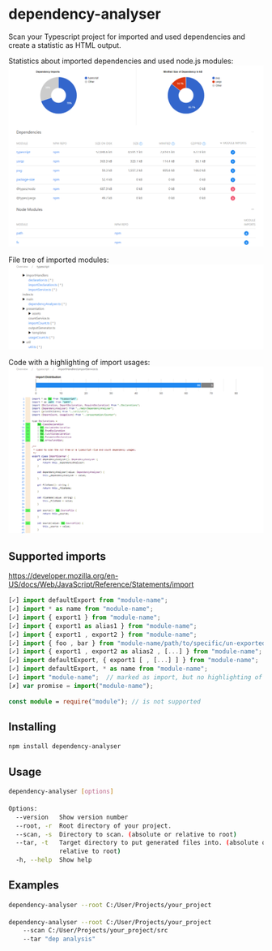 # dependency-analyser
Scan your Typescript project for imported and used dependencies and create a statistic as HTML output.

Statistics about imported dependencies and used node.js modules:
![Overview Screenshot](./docs/assets/overview.png)

File tree of imported modules:
![Module Screenshot](./docs/assets/module.png)

Code with a highlighting of import usages:
![Code Screenshot](./docs/assets/code.png)

## Supported imports
https://developer.mozilla.org/en-US/docs/Web/JavaScript/Reference/Statements/import
```typescript
[✓] import defaultExport from "module-name";
[✓] import * as name from "module-name";
[✓] import { export1 } from "module-name";
[✓] import { export1 as alias1 } from "module-name";
[✓] import { export1 , export2 } from "module-name"; 
[✓] import { foo , bar } from "module-name/path/to/specific/un-exported/file";
[✓] import { export1 , export2 as alias2 , [...] } from "module-name";
[✓] import defaultExport, { export1 [ , [...] ] } from "module-name";
[✓] import defaultExport, * as name from "module-name";
[✓] import "module-name";  // marked as import, but no highlighting of usages
[✗] var promise = import("module-name");
```
```typescript
const module = require("module"); // is not supported
```

## Installing
```bash
npm install dependency-analyser
```

## Usage
```bash
dependency-analyser [options]

Options:
  --version   Show version number                                      [boolean]
  --root, -r  Root directory of your project.                           [string]
  --scan, -s  Directory to scan. (absolute or relative to root)         [string]
  --tar, -t   Target directory to put generated files into. (absolute or
              relative to root)                                         [string]
  -h, --help  Show help                                                [boolean]
```

## Examples
```bash
dependency-analyser --root C:/User/Projects/your_project

dependency-analyser --root C:/User/Projects/your_project
    --scan C:/User/Projects/your_project/src
    --tar "dep analysis"
```